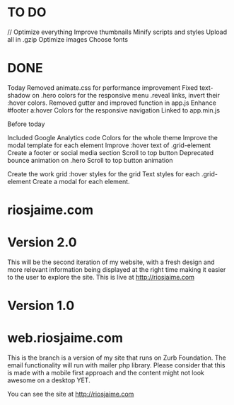# TO DO





// Optimize everything
Improve thumbnails
Minify scripts and styles
Upload all in .gzip
Optimize images
Choose fonts

# DONE

Today
 Removed animate.css for performance improvement
 Fixed text-shadow on .hero
 colors for the responsive menu
 .reveal links, invert their :hover colors.
 Removed gutter and improved function in app.js
 Enhance #footer a:hover
 Colors for the responsive navigation
 Linked to app.min.js

 Before today



  Included Google Analytics code
  Colors for the whole theme
  Improve the modal template for each element
  Improve :hover text of .grid-element
  Create a footer or social media section
  Scroll to top button
  Deprecated bounce animation on .hero
  Scroll to top button animation

Create the work grid
:hover styles for the grid
Text styles for each .grid-element
Create a modal for each element.

# riosjaime.com

Version 2.0
=======
This will be the second iteration of my website, with a fresh design and more relevant information being displayed at the right time making it easier to the user to explore the site. This is live at http://riosjaime.com



Version 1.0
=======
# web.riosjaime.com

This is the branch is a version of my site that runs on Zurb Foundation. The email functionality will run with mailer php library. Please consider that this is made with a mobile first approach and the content might not look awesome on a desktop YET.

You can see the site at http://riosjaime.com
